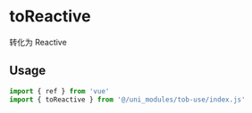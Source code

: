 # toReactive

转化为 Reactive

## Usage

```js
import { ref } from 'vue'
import { toReactive } from '@/uni_modules/tob-use/index.js'


```

